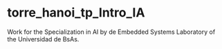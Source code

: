 # torre_hanoi_tp_Intro_IA
Work for the Specialization in AI by de Embedded Systems Laboratory of the Universidad de BsAs.
